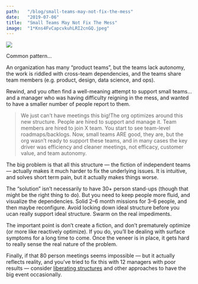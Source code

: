 ```yaml
---
path:	"/blog/small-teams-may-not-fix-the-mess"
date:	"2019-07-06"
title:	"Small Teams May Not Fix The Mess"
image:	"1*Kns4FvCapcvkuhLRI2cnGQ.jpeg"
---
```


![](/images/1*Kns4FvCapcvkuhLRI2cnGQ.jpeg)

Common pattern…

An organization has many “product teams”, but the teams lack autonomy, the work is riddled with cross-team dependencies, and the teams share team members (e.g. product, design, data science, and ops).

Rewind, and you often find a well-meaning attempt to support small teams…and a manager who was having difficulty reigning in the mess, and wanted to have a smaller number of people report to them.


> We just can’t have meetings this big!The org optimizes around this new structure. People are hired to support and manage it. Team members are hired to join X team. You start to see team-level roadmaps/backlogs. Now, small teams ARE good, they are, but the org wasn’t ready to support these teams, and in many cases the key driver was efficiency and cleaner meetings, not efficacy, customer value, and team autonomy.

The big problem is that all this structure — the fiction of independent teams — actually makes it much harder to fix the underlying issues. It is intuitive, and solves short term pain, but it actually makes things worse.

The “solution” isn’t necessarily to have 30+ person stand-ups (though that might be the right thing to do). But you need to keep people more fluid, and visualize the dependencies. Solid 2–6 month missions for 3–6 people, and then maybe reconfigure. Avoid locking down ideal structure before you ucan really support ideal structure. Swarm on the real impediments.

The important point is don’t create a fiction, and don’t prematurely optimize (or more like reactively optimize). If you do, you’ll be dealing with surface symptoms for a long time to come. Once the veneer is in place, it gets hard to really sense the real nature of the problem.

Finally, if that 80 person meetings seems impossible — but it actually reflects reality, and you’ve tried to fix this with 12 managers with poor results — consider [liberating structures](http://www.liberatingstructures.com/) and other approaches to have the big event occasionally.

